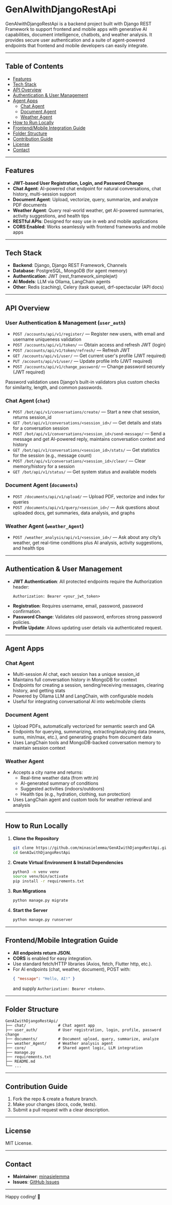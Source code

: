 # GenAIwithDjangoRestApi

GenAIwithDjangoRestApi is a backend project built with Django REST Framework to support frontend and mobile apps with generative AI capabilities, document intelligence, chatbots, and weather analysis. It provides secure user authentication and a suite of agent-powered endpoints that frontend and mobile developers can easily integrate.

---

## Table of Contents

- [Features](#features)
- [Tech Stack](#tech-stack)
- [API Overview](#api-overview)
- [Authentication & User Management](#authentication--user-management)
- [Agent Apps](#agent-apps)
  - [Chat Agent](#chat-agent)
  - [Document Agent](#document-agent)
  - [Weather Agent](#weather-agent)
- [How to Run Locally](#how-to-run-locally)
- [Frontend/Mobile Integration Guide](#frontendmobile-integration-guide)
- [Folder Structure](#folder-structure)
- [Contribution Guide](#contribution-guide)
- [License](#license)
- [Contact](#contact)

---

## Features

- **JWT-based User Registration, Login, and Password Change**
- **Chat Agent**: AI-powered chat endpoint for natural conversations, chat history, multi-session support
- **Document Agent**: Upload, vectorize, query, summarize, and analyze PDF documents
- **Weather Agent**: Query real-world weather, get AI-powered summaries, activity suggestions, and health tips
- **RESTful APIs**: Designed for easy use in web and mobile applications
- **CORS Enabled**: Works seamlessly with frontend frameworks and mobile apps

---

## Tech Stack

- **Backend**: Django, Django REST Framework, Channels
- **Database**: PostgreSQL, MongoDB (for agent memory)
- **Authentication**: JWT (rest_framework_simplejwt)
- **AI Models**: LLM via Ollama, LangChain agents
- **Other**: Redis (caching), Celery (task queue), drf-spectacular (API docs)

---

## API Overview

### User Authentication & Management (`user_auth`)
- `POST /accounts/api/v1/register/` — Register new users, with email and username uniqueness validation
- `POST /accounts/api/v1/token/` — Obtain access and refresh JWT (login)
- `POST /accounts/api/v1/token/refresh/` — Refresh JWT
- `GET /accounts/api/v1/user/` — Get current user's profile (JWT required)
- `PUT /accounts/api/v1/user/` — Update profile info (JWT required)
- `POST /accounts/api/v1/change_password/` — Change password securely (JWT required)

Password validation uses Django’s built-in validators plus custom checks for similarity, length, and common passwords.

### Chat Agent (`chat`)
- `POST /bot/api/v1/conversations/create/` — Start a new chat session, returns session_id
- `GET /bot/api/v1/conversations/<session_id>/` — Get details and stats for a conversation session
- `POST /bot/api/v1/conversations/<session_id>/send-message/` — Send a message and get AI-powered reply, maintains conversation context and history
- `GET /bot/api/v1/conversations/<session_id>/stats/` — Get statistics for the session (e.g., message count)
- `POST /bot/api/v1/conversations/<session_id>/clear/` — Clear memory/history for a session
- `GET /bot/api/v1/status/` — Get system status and available models

### Document Agent (`documents`)
- `POST /documents/api/v1/upload/` — Upload PDF, vectorize and index for queries
- `POST /documents/api/v1/query/<session_id>/` — Ask questions about uploaded docs, get summaries, data analysis, and graphs

### Weather Agent (`weather_Agent`)
- `POST /weather_analysis/api/v1/<session_id>/` — Ask about any city’s weather, get real-time conditions plus AI analysis, activity suggestions, and health tips

---

## Authentication & User Management

- **JWT Authentication**: All protected endpoints require the Authorization header:
  ```
  Authorization: Bearer <your_jwt_token>
  ```
- **Registration**: Requires username, email, password, password confirmation.
- **Password Change**: Validates old password, enforces strong password policies.
- **Profile Update**: Allows updating user details via authenticated request.

---

## Agent Apps

### Chat Agent

- Multi-session AI chat, each session has a unique session_id
- Maintains full conversation history in MongoDB for context
- Endpoints for creating a session, sending/receiving messages, clearing history, and getting stats
- Powered by Ollama LLM and LangChain, with configurable models
- Useful for integrating conversational AI into web/mobile clients

### Document Agent

- Upload PDFs, automatically vectorized for semantic search and QA
- Endpoints for querying, summarizing, extracting/analyzing data (means, sums, min/max, etc.), and generating graphs from document data
- Uses LangChain tools and MongoDB-backed conversation memory to maintain session context

### Weather Agent

- Accepts a city name and returns:
  - Real-time weather data (from wttr.in)
  - AI-generated summary of conditions
  - Suggested activities (indoors/outdoors)
  - Health tips (e.g., hydration, clothing, sun protection)
- Uses LangChain agent and custom tools for weather retrieval and analysis

---

## How to Run Locally

1. **Clone the Repository**
   ```bash
   git clone https://github.com/minasielemma/GenAIwithDjangoRestApi.git
   cd GenAIwithDjangoRestApi
   ```

2. **Create Virtual Environment & Install Dependencies**
   ```bash
   python3 -m venv venv
   source venv/bin/activate
   pip install -r requirements.txt
   ```

3. **Run Migrations**
   ```bash
   python manage.py migrate
   ```

4. **Start the Server**
   ```bash
   python manage.py runserver
   ```

---

## Frontend/Mobile Integration Guide

- **All endpoints return JSON.**
- **CORS** is enabled for easy integration.
- Use standard fetch/HTTP libraries (Axios, fetch, Flutter http, etc.).
- For AI endpoints (chat, weather, document), POST with:
  ```json
  { "message": "Hello, AI!" }
  ```
  and supply `Authorization: Bearer <token>`.

---

## Folder Structure

```
GenAIwithDjangoRestApi/
├── chat/              # Chat agent app
├── user_auth/         # User registration, login, profile, password change
├── documents/         # Document upload, query, summarize, analyze
├── weather_Agent/     # Weather analysis agent
├── core/              # Shared agent logic, LLM integration
├── manage.py
├── requirements.txt
├── README.md
└── ...
```

---

## Contribution Guide

1. Fork the repo & create a feature branch.
2. Make your changes (docs, code, tests).
3. Submit a pull request with a clear description.

---

## License

MIT License.

---

## Contact

- **Maintainer**: [minasielemma](https://github.com/minasielemma)
- **Issues**: [GitHub Issues](https://github.com/minasielemma/GenAIwithDjangoRestApi/issues)

---

Happy coding! 🚀

